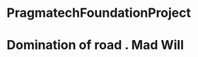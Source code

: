 # PragmatechFoundationProject
<h1 style="background-color:black , color:white">Domination of road . Mad Will</h1>
